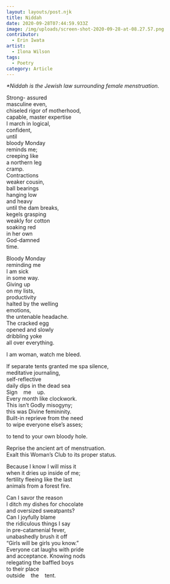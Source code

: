 ```yaml
---
layout: layouts/post.njk
title: Niddah
date: 2020-09-28T07:44:59.933Z
image: /img/uploads/screen-shot-2020-09-28-at-08.27.57.png
contributor:
  - Erin Iwata
artist:
  - Ilona Wilson
tags:
  - Poetry
category: Article
---
```

*\*Niddah is the Jewish law surrounding female menstruation.*

Strong- assured  
masculine even,  
chiseled rigor of motherhood,  
capable, master expertise  
I march in logical,  
confident,  
until  
bloody Monday  
reminds me;  
creeping like  
a northern leg  
cramp.  
Contractions  
weaker cousin,  
ball bearings  
hanging low  
and heavy  
until the dam breaks,  
kegels grasping  
weakly for cotton  
soaking red  
in her own  
God-damned  
time.  

Bloody Monday  
reminding me  
I am sick  
in some way.  
Giving up  
on my lists,  
productivity  
halted by the welling  
emotions,  
the untenable headache.  
The cracked egg  
opened and slowly  
dribbling yoke  
all over everything.  

I am woman, watch me bleed.

If separate tents granted me spa silence,  
meditative journaling,  
self-reflective  
daily dips in the dead sea  
Sign&nbsp;&nbsp;&nbsp;&nbsp;me&nbsp;&nbsp;&nbsp;&nbsp;up.  
Every month like clockwork.  
This isn’t Godly misogyny;  
this was Divine femininity.  
Built-in reprieve from the need  
to wipe everyone else’s asses;  

to tend to your own bloody hole. 

Reprise the ancient art of menstruation.  
Exalt this Woman’s Club to its proper status.  

Because I know I will miss it  
when it dries up inside of me;  
fertility fleeing like the last  
animals from a forest fire.  

Can I savor the reason  
I ditch my dishes for chocolate  
and oversized sweatpants?  
Can I joyfully blame  
the ridiculous things I say  
in pre-catamenial fever,  
unabashedly brush it off  
“Girls will be girls you know.”  
Everyone cat laughs with pride  
and acceptance. Knowing nods  
relegating the baffled boys  
to their place  
outside&nbsp;&nbsp;&nbsp;&nbsp;the&nbsp;&nbsp;&nbsp;&nbsp;tent.  